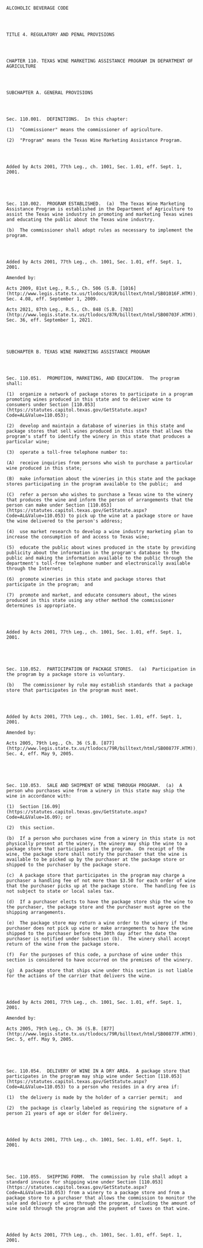 ﻿
    
    
    	
    					
    
    
    ALCOHOLIC BEVERAGE CODE
    
      
    
    
    TITLE 4. REGULATORY AND PENAL PROVISIONS
    
      
    
    
    CHAPTER 110. TEXAS WINE MARKETING ASSISTANCE PROGRAM IN DEPARTMENT OF AGRICULTURE
    
      
    
    
    SUBCHAPTER A. GENERAL PROVISIONS
    
      
    
    
    Sec. 110.001.  DEFINITIONS.  In this chapter:
    
    (1)  "Commissioner" means the commissioner of agriculture.
    
    (2)  "Program" means the Texas Wine Marketing Assistance Program.
    
    
    
    
    Added by Acts 2001, 77th Leg., ch. 1001, Sec. 1.01, eff. Sept. 1, 2001.
    
    
    
    
    
    Sec. 110.002.  PROGRAM ESTABLISHED.  (a)  The Texas Wine Marketing Assistance Program is established in the Department of Agriculture to assist the Texas wine industry in promoting and marketing Texas wines and educating the public about the Texas wine industry.
    
    (b)  The commissioner shall adopt rules as necessary to implement the program.
    
    
    
    
    Added by Acts 2001, 77th Leg., ch. 1001, Sec. 1.01, eff. Sept. 1, 2001.
    
    Amended by: 
    
    Acts 2009, 81st Leg., R.S., Ch. 506 (S.B. [1016](http://www.legis.state.tx.us/tlodocs/81R/billtext/html/SB01016F.HTM)), Sec. 4.08, eff. September 1, 2009.
    
    Acts 2021, 87th Leg., R.S., Ch. 848 (S.B. [703](http://www.legis.state.tx.us/tlodocs/87R/billtext/html/SB00703F.HTM)), Sec. 36, eff. September 1, 2021.
    
    
    
    
    
    SUBCHAPTER B. TEXAS WINE MARKETING ASSISTANCE PROGRAM
    
      
    
    
    Sec. 110.051.  PROMOTION, MARKETING, AND EDUCATION.  The program shall:
    
    (1)  organize a network of package stores to participate in a program promoting wines produced in this state and to deliver wine to consumers under Section [110.053](https://statutes.capitol.texas.gov/GetStatute.aspx?Code=AL&Value=110.053);
    
    (2)  develop and maintain a database of wineries in this state and package stores that sell wines produced in this state that allows the program's staff to identify the winery in this state that produces a particular wine;
    
    (3)  operate a toll-free telephone number to:
    
    (A)  receive inquiries from persons who wish to purchase a particular wine produced in this state;
    
    (B)  make information about the wineries in this state and the package stores participating in the program available to the public;  and
    
    (C)  refer a person who wishes to purchase a Texas wine to the winery that produces the wine and inform the person of arrangements that the person can make under Section [110.053](https://statutes.capitol.texas.gov/GetStatute.aspx?Code=AL&Value=110.053) to pick up the wine at a package store or have the wine delivered to the person's address;
    
    (4)  use market research to develop a wine industry marketing plan to increase the consumption of and access to Texas wine;
    
    (5)  educate the public about wines produced in the state by providing publicity about the information in the program's database to the public and making the information available to the public through the department's toll-free telephone number and electronically available through the Internet;
    
    (6)  promote wineries in this state and package stores that participate in the program;  and
    
    (7)  promote and market, and educate consumers about, the wines produced in this state using any other method the commissioner determines is appropriate.
    
    
    
    
    Added by Acts 2001, 77th Leg., ch. 1001, Sec. 1.01, eff. Sept. 1, 2001.
    
    
    
    
    
    Sec. 110.052.  PARTICIPATION OF PACKAGE STORES.  (a)  Participation in the program by a package store is voluntary.
    
    (b)   The commissioner by rule may establish standards that a package store that participates in the program must meet.
    
    
    
    
    Added by Acts 2001, 77th Leg., ch. 1001, Sec. 1.01, eff. Sept. 1, 2001.
    
    Amended by: 
    
    Acts 2005, 79th Leg., Ch. 36 (S.B. [877](http://www.legis.state.tx.us/tlodocs/79R/billtext/html/SB00877F.HTM)), Sec. 4, eff. May 9, 2005.
    
    
    
    
    
    Sec. 110.053.  SALE AND SHIPMENT OF WINE THROUGH PROGRAM.  (a)  A person who purchases wine from a winery in this state may ship the wine in accordance with:
    
    (1)  Section [16.09](https://statutes.capitol.texas.gov/GetStatute.aspx?Code=AL&Value=16.09); or
    
    (2)  this section.
    
    (b)  If a person who purchases wine from a winery in this state is not physically present at the winery, the winery may ship the wine to a package store that participates in the program.  On receipt of the wine, the package store shall notify the purchaser that the wine is available to be picked up by the purchaser at the package store or shipped to the purchaser by the package store.
    
    (c)  A package store that participates in the program may charge a purchaser a handling fee of not more than $3.50 for each order of wine that the purchaser picks up at the package store.  The handling fee is not subject to state or local sales tax.
    
    (d)  If a purchaser elects to have the package store ship the wine to the purchaser, the package store and the purchaser must agree on the shipping arrangements.
    
    (e)  The package store may return a wine order to the winery if the purchaser does not pick up wine or make arrangements to have the wine shipped to the purchaser before the 30th day after the date the purchaser is notified under Subsection (b).  The winery shall accept return of the wine from the package store.
    
    (f)  For the purposes of this code, a purchase of wine under this section is considered to have occurred on the premises of the winery.
    
    (g)  A package store that ships wine under this section is not liable for the actions of the carrier that delivers the wine.
    
    
    
    
    Added by Acts 2001, 77th Leg., ch. 1001, Sec. 1.01, eff. Sept. 1, 2001.
    
    Amended by: 
    
    Acts 2005, 79th Leg., Ch. 36 (S.B. [877](http://www.legis.state.tx.us/tlodocs/79R/billtext/html/SB00877F.HTM)), Sec. 5, eff. May 9, 2005.
    
    
    
    
    
    Sec. 110.054.  DELIVERY OF WINE IN A DRY AREA.  A package store that participates in the program may ship wine under Section [110.053](https://statutes.capitol.texas.gov/GetStatute.aspx?Code=AL&Value=110.053) to a person who resides in a dry area if:
    
    (1)  the delivery is made by the holder of a carrier permit;  and
    
    (2)  the package is clearly labeled as requiring the signature of a person 21 years of age or older for delivery.
    
    
    
    
    Added by Acts 2001, 77th Leg., ch. 1001, Sec. 1.01, eff. Sept. 1, 2001.
    
    
    
    
    
    Sec. 110.055.  SHIPPING FORM.  The commission by rule shall adopt a standard invoice for shipping wine under Section [110.053](https://statutes.capitol.texas.gov/GetStatute.aspx?Code=AL&Value=110.053) from a winery to a package store and from a package store to a purchaser that allows the commission to monitor the sale and delivery of wine through the program, including the amount of wine sold through the program and the payment of taxes on that wine.
    
    
    
    
    Added by Acts 2001, 77th Leg., ch. 1001, Sec. 1.01, eff. Sept. 1, 2001.
    
    
    
    
    				

